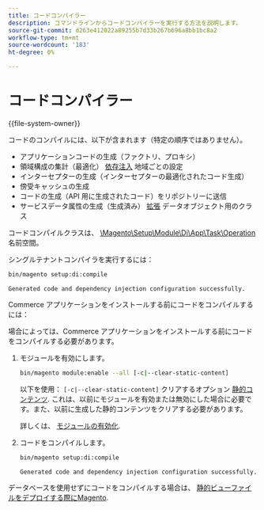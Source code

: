 ```yaml
---
title: コードコンパイラー
description: コマンドラインからコードコンパイラーを実行する方法を説明します。
source-git-commit: d263e412022a89255b7d33b267b696a8bb1bc8a2
workflow-type: tm+mt
source-wordcount: '183'
ht-degree: 0%

---
```



# コードコンパイラー

{{file-system-owner}}

コードのコンパイルには、以下が含まれます（特定の順序ではありません）。

- アプリケーションコードの生成（ファクトリ、プロキシ）
- 領域構成の集計（最適化） [依存注入](https://glossary.magento.com/dependency-injection) 地域ごとの設定
- インターセプターの生成（インターセプターの最適化されたコード生成）
- 傍受キャッシュの生成
- コードの生成（API 用に生成されたコード）をリポジトリーに送信
- サービスデータ属性の生成（生成済み） [拡張](https://glossary.magento.com/extension) データオブジェクト用のクラス

コードコンパイルクラスは、 [\Magento\Setup\Module\Di\App\Task\Operation][operation] 名前空間。

シングルテナントコンパイラを実行するには：

```bash
bin/magento setup:di:compile
```

```terminal
Generated code and dependency injection configuration successfully.
```

Commerce アプリケーションをインストールする前にコードをコンパイルするには：

場合によっては、Commerce アプリケーションをインストールする前にコードをコンパイルする必要があります。

1. モジュールを有効にします。

   ```bash
   bin/magento module:enable --all [-c|--clear-static-content]
   ```

   以下を使用： `[-c|--clear-static-content]` クリアするオプション [静的コンテンツ](https://glossary.magento.com/static-content). これは、以前にモジュールを有効または無効にした場合に必要です。また、以前に生成した静的コンテンツをクリアする必要があります。

   詳しくは、 [モジュールの有効化](../../installation/tutorials/manage-modules.md).

1. コードをコンパイルします。

   ```bash
   bin/magento setup:di:compile
   ```

   ```terminal
   Generated code and dependency injection configuration successfully.
   ```

データベースを使用せずにコードをコンパイルする場合は、 [静的ビューファイルをデプロイする際にMagento](../cli/static-view-file-deployment.md).

<!-- link definitions -->

[operation]: https://github.com/magento/magento2/blob/2.4/setup/src/Magento/Setup/Module/Di/App/Task/Operation
